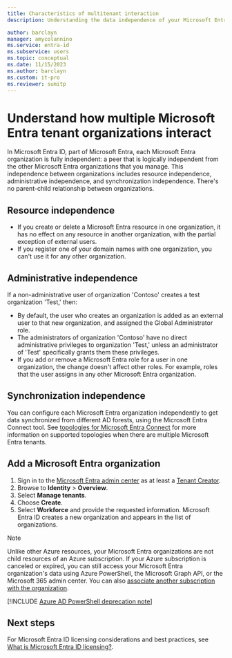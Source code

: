```yaml
---
title: Characteristics of multitenant interaction
description: Understanding the data independence of your Microsoft Entra organizations

author: barclayn
manager: amycolannino
ms.service: entra-id
ms.subservice: users
ms.topic: conceptual
ms.date: 11/15/2023
ms.author: barclayn
ms.custom: it-pro
ms.reviewer: sumitp
---
```


# Understand how multiple Microsoft Entra tenant organizations interact

In Microsoft Entra ID, part of Microsoft Entra, each Microsoft Entra organization is fully independent: a peer that is logically independent from the other Microsoft Entra organizations that you manage. This independence between organizations includes resource independence, administrative independence, and synchronization independence. There's no parent-child relationship between organizations.

## Resource independence

* If you create or delete a Microsoft Entra resource in one organization, it has no effect on any resource in another organization, with the partial exception of external users.
* If you register one of your domain names with one organization, you can't use it for any other organization.

## Administrative independence

If a non-administrative user of organization 'Contoso' creates a test organization 'Test,' then:

* By default, the user who creates an organization is added as an external user to that new organization, and assigned the Global Administrator role.
* The administrators of organization 'Contoso' have no direct administrative privileges to organization 'Test,' unless an administrator of 'Test' specifically grants them these privileges.
* If you add or remove a Microsoft Entra role for a user in one organization, the change doesn't affect other roles. For example, roles that the user assigns in any other Microsoft Entra organization.

## Synchronization independence

You can configure each Microsoft Entra organization independently to get data synchronized from different AD forests, using the Microsoft Entra Connect tool.  See [topologies for Microsoft Entra Connect](~/identity/hybrid/connect/plan-connect-topologies.md) for more information on supported topologies when there are multiple Microsoft Entra tenants.

<a name='add-an-azure-ad-organization'></a>

## Add a Microsoft Entra organization

1. Sign in to the [Microsoft Entra admin center](https://entra.microsoft.com) as at least a [Tenant Creator](~/identity/role-based-access-control/permissions-reference.md#tenant-creator).
1. Browse to **Identity** > **Overview**.
1. Select **Manage tenants**.
1. Choose **Create**.
1. Select **Workforce** and provide the requested information. Microsoft Entra ID creates a new organization and appears in the list of organizations.

> [!NOTE]
> Unlike other Azure resources, your Microsoft Entra organizations are not child resources of an Azure subscription. If your Azure subscription is canceled or expired, you can still access your Microsoft Entra organization's data using Azure PowerShell, the Microsoft Graph API, or the Microsoft 365 admin center. You can also [associate another subscription with the organization](~/fundamentals/how-subscriptions-associated-directory.yml).
>

[!INCLUDE [Azure AD PowerShell deprecation note](~/../docs/reusable-content/msgraph-powershell/includes/aad-powershell-deprecation-note.md)]

## Next steps

For Microsoft Entra ID licensing considerations and best practices, see [What is Microsoft Entra ID licensing?](~/fundamentals/concept-group-based-licensing.md).

